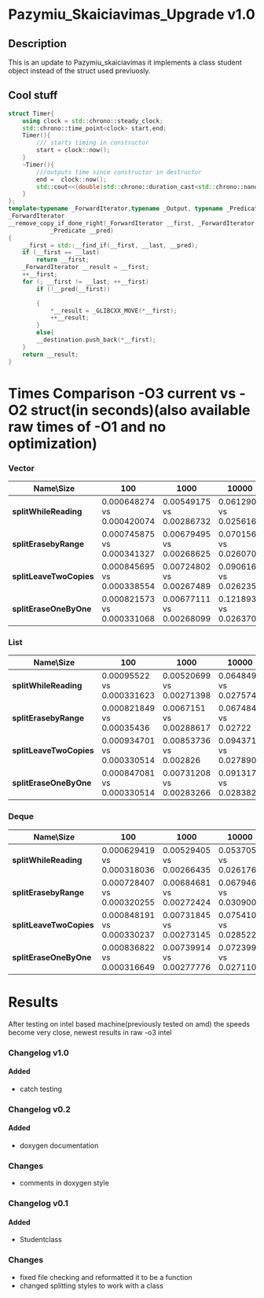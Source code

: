 
# Pazymiu_Skaiciavimas_Upgrade v1.0

## Description

This is an update to Pazymiu_skaiciavimas it implements a class student object instead of the struct used previuosly.

## Cool stuff
```c++
struct Timer{
    using clock = std::chrono::steady_clock;
    std::chrono::time_point<clock> start,end;
    Timer(){
        /// starts timing in constructor
        start = clock::now();
    }
    ~Timer(){
        ///outputs time since constructor in destructor
        end =  clock::now();
        std::cout<<(double)std::chrono::duration_cast<std::chrono::nanoseconds>(end - start).count()/1000000000<<" ";
    }
};
template<typename _ForwardIterator,typename _Output, typename _Predicate>
_ForwardIterator
__remove_copy_if_done_right(_ForwardIterator __first, _ForwardIterator __last, _Output& __destination,
            _Predicate __pred)
{
    __first = std::__find_if(__first, __last, __pred);
    if (__first == __last)
        return __first;
    _ForwardIterator __result = __first;
    ++__first;
    for (; __first != __last; ++__first)
        if (!__pred(__first))

        {
            *__result = _GLIBCXX_MOVE(*__first);
            ++__result;
        }
        else{
        __destination.push_back(*__first);
    }
    return __result;
}

```

# Times Comparison -O3 current vs -O2 struct(in seconds)(also available raw times of -O1 and no optimization)
### Vector  

 Name\Size| 100       | 1000     | 10000      | 100000
-|---------- |-----------|-------------|----------
**splitWhileReading**  |0.000648274  vs 0.000420074  | 0.00549175   vs  0.00286732    |  0.0612904 vs  0.0256167 | 0.575433  vs   0.270532   
**splitErasebyRange** |0.000745875 vs  0.000341327 |  0.00679495  vs  0.00268625    | 0.0701569 vs  0.0260706 |   0.657086   vs  0.278586    
**splitLeaveTwoCopies** |0.000845695 vs 0.000338554  | 0.00724802   vs    0.00267489   | 0.0906164 vs   0.0262359   |  0.729387    vs   0.282615  
**splitEraseOneByOne** | 0.000821573 vs 0.000331068  |0.00677111  vs  0.00268099  |  0.121893   vs   0.0263707  | 0.712371    vs   0.297115  

### List

 Name\Size| 100       | 1000     | 10000      | 100000
-|---------- |-----------|-------------|----------
**splitWhileReading**  |0.00095522 vs 0.000331623   |  0.00520699 vs    0.00271398   | 0.0648493   vs  0.027574  | 0.515373  vs 0.273249
**splitErasebyRange** |0.000821849  vs  0.00035436 | 0.0067151   vs   0.00288617  | 0.0674845 vs   0.02722    |0.672073 vs  0.286076
**splitLeaveTwoCopies** | 0.000934701 vs 0.000330514  | 0.00853736  vs   0.002826  |  0.0943713  vs   0.0278901| 0.826433 vs  0.289449
**splitEraseOneByOne** | 0.000847081   vs 0.000330514  | 0.00731208 vs  0.00283266 |   0.0913179   vs    0.0283829  |0.793027   vs  0.28891 

### Deque 

 Name\Size| 100       | 1000     | 10000      | 100000
-|---------- |-----------|-------------|----------
**splitWhileReading**  | 0.000629419  vs 0.000318036   | 0.00529405    vs 0.00266435  |  0.053705   vs 0.026176 |0.497515   vs 0.273003 
**splitErasebyRange** | 0.000728407    vs 0.000320255 |    0.00684681   vs 0.00272424  |  0.0679462   vs 0.0309005   |0.796156    vs 0.281683 
**splitLeaveTwoCopies** |0.000848191  vs 0.000330237   |0.00731845  vs  0.00273145  | 0.0754108     vs 0.0285229 |0.786287   vs  0.282105
**splitEraseOneByOne** | 0.000836822  vs 0.000316649  | 0.00739914  vs  0.00277776 |   0.072399       vs 0.0271104 | 0.838799  vs 0.283125 

# Results
After testing on intel based machine(previously tested on amd) the speeds become very close, newest results in raw -o3 intel


### Changelog v1.0
#### Added
 - catch testing

### Changelog v0.2
#### Added
 - doxygen documentation
### Changes
- comments in doxygen style



### Changelog v0.1
#### Added
 - Studentclass
### Changes
- fixed file checking and reformatted it to be a function
 - changed splitting styles to work with a class


